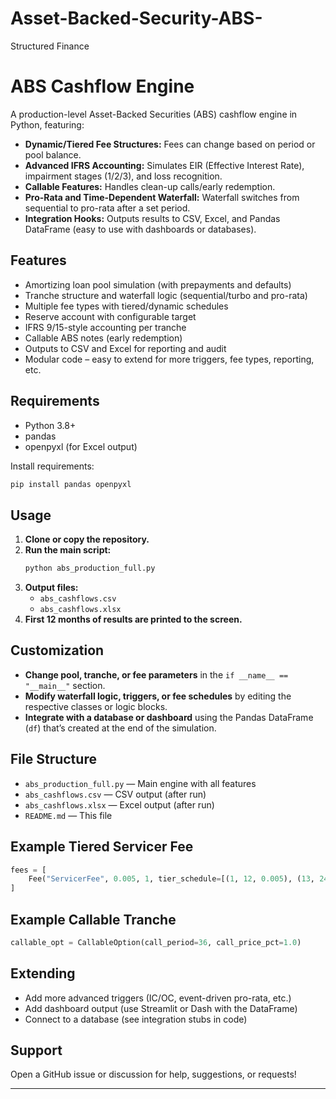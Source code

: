 # Asset-Backed-Security-ABS-
Structured Finance

# ABS Cashflow Engine

A production-level Asset-Backed Securities (ABS) cashflow engine in Python, featuring:

- **Dynamic/Tiered Fee Structures:** Fees can change based on period or pool balance.
- **Advanced IFRS Accounting:** Simulates EIR (Effective Interest Rate), impairment stages (1/2/3), and loss recognition.
- **Callable Features:** Handles clean-up calls/early redemption.
- **Pro-Rata and Time-Dependent Waterfall:** Waterfall switches from sequential to pro-rata after a set period.
- **Integration Hooks:** Outputs results to CSV, Excel, and Pandas DataFrame (easy to use with dashboards or databases).

## Features

- Amortizing loan pool simulation (with prepayments and defaults)
- Tranche structure and waterfall logic (sequential/turbo and pro-rata)
- Multiple fee types with tiered/dynamic schedules
- Reserve account with configurable target
- IFRS 9/15-style accounting per tranche
- Callable ABS notes (early redemption)
- Outputs to CSV and Excel for reporting and audit
- Modular code – easy to extend for more triggers, fee types, reporting, etc.

## Requirements

- Python 3.8+
- pandas
- openpyxl (for Excel output)

Install requirements:
```bash
pip install pandas openpyxl
```

## Usage

1. **Clone or copy the repository.**
2. **Run the main script:**
    ```bash
    python abs_production_full.py
    ```
3. **Output files:**
    - `abs_cashflows.csv`
    - `abs_cashflows.xlsx`
4. **First 12 months of results are printed to the screen.**

## Customization

- **Change pool, tranche, or fee parameters** in the `if __name__ == "__main__"` section.
- **Modify waterfall logic, triggers, or fee schedules** by editing the respective classes or logic blocks.
- **Integrate with a database or dashboard** using the Pandas DataFrame (`df`) that’s created at the end of the simulation.

## File Structure

- `abs_production_full.py` — Main engine with all features
- `abs_cashflows.csv` — CSV output (after run)
- `abs_cashflows.xlsx` — Excel output (after run)
- `README.md` — This file

## Example Tiered Servicer Fee

```python
fees = [
    Fee("ServicerFee", 0.005, 1, tier_schedule=[(1, 12, 0.005), (13, 24, 0.008), (25, 360, 0.003)]),
]
```

## Example Callable Tranche

```python
callable_opt = CallableOption(call_period=36, call_price_pct=1.0)
```

## Extending

- Add more advanced triggers (IC/OC, event-driven pro-rata, etc.)
- Add dashboard output (use Streamlit or Dash with the DataFrame)
- Connect to a database (see integration stubs in code)

## Support

Open a GitHub issue or discussion for help, suggestions, or requests!

---
